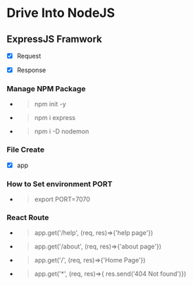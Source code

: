 # Drive Into NodeJS

## ExpressJS Framwork

- [x] Request
- [x] Response


### Manage NPM Package

* > npm init -y
* > npm i express
* > npm i -D nodemon

### File Create
- [x] app

### How to Set environment PORT
  - > export PORT=7070
### React Route
  - > app.get('/help', (req, res)=>{'help page'})
  - > app.get('/about', (req, res)=>{'about page'})
  - > app.get('/', (req, res)=>{'Home Page'})
  - > app.get('*', (req, res)=>{ res.send('404 Not found')})

